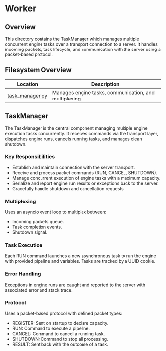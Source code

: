 # Worker

## Overview

This directory contains the TaskManager which manages multiple concurrent
engine tasks over a transport connection to a server. It handles
incoming packets, task lifecycle, and communication with the server
using a packet-based protocol.

## Filesystem Overview

| Location                     | Description                                           |
| ----------------------------| -----------------------------------------------------|
| [task_manager.py](./task_manager.py) | Manages engine tasks, communication, and multiplexing |

## TaskManager

The TaskManager is the central component managing multiple engine
execution tasks concurrently. It receives commands via the transport
layer, dispatches engine runs, cancels running tasks, and manages
clean shutdown.

### Key Responsibilities

- Establish and maintain connection with the server transport.
- Receive and process packet commands (RUN, CANCEL, SHUTDOWN).
- Manage concurrent execution of engine tasks with a maximum capacity.
- Serialize and report engine run results or exceptions back to the server.
- Gracefully handle shutdown and cancellation requests.

### Multiplexing

Uses an asyncio event loop to multiplex between:

- Incoming packets queue.
- Task completion events.
- Shutdown signal.

### Task Execution

Each RUN command launches a new asynchronous task to run the engine
with provided pipeline and variables. Tasks are tracked by a UUID
cookie.

### Error Handling

Exceptions in engine runs are caught and reported to the server with
associated error and stack trace.

### Protocol

Uses a packet-based protocol with defined packet types:

- REGISTER: Sent on startup to declare capacity.
- RUN: Command to execute a pipeline.
- CANCEL: Command to cancel a running task.
- SHUTDOWN: Command to stop all processing.
- RESULT: Sent back with the outcome of a task.

